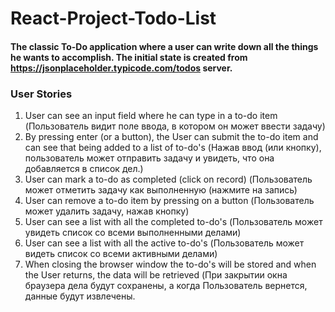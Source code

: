 # React-Project-Todo-List
#### The classic To-Do application where a user can write down all the things he wants to accomplish. The initial state is created from **https://jsonplaceholder.typicode.com/todos** server.  

### User Stories

1. User can see an input field where he can type in a to-do item (Пользователь видит поле ввода, в котором он может ввести задачу)     
2. By pressing enter (or a button), the User can submit the to-do item and can see that being added to a list of to-do's (Нажав ввод (или кнопку), пользователь может отправить задачу и увидеть, что она добавляется в список дел.)    
3. User can mark a to-do as completed (click on record) (Пользователь может отметить задачу как выполненную (нажмите на запись)  
4. User can remove a to-do item by pressing on a button (Пользователь может удалить задачу, нажав кнопку)   
5. User can see a list with all the completed to-do's (Пользователь может увидеть список со всеми выполненными делами)  
6. User can see a list with all the active to-do's (Пользователь может видеть список со всеми активными делами)  
7. When closing the browser window the to-do's will be stored and when the User returns, the data will be retrieved (При закрытии окна браузера дела будут сохранены, а когда Пользователь вернется, данные будут извлечены.  
